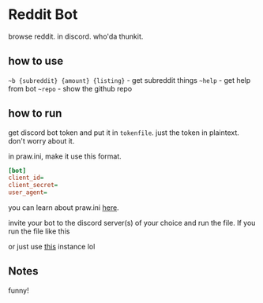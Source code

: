 
# Reddit Bot

browse reddit. in discord. who'da thunkit.

## how to use

`~b {subreddit} {amount} {listing}` - get subreddit things
`~help` - get help from bot
`~repo` - show the github repo
## how to run

get discord bot token and put it in `tokenfile`. just the token in plaintext. don't worry about it.

in praw.ini, make it use this format.

```ini
[bot]
client_id=
client_secret=
user_agent=
```

you can learn about praw.ini [here](https://praw.readthedocs.io/en/latest/getting_started/configuration/prawini.html).

invite your bot to the discord server(s) of your choice and run the file. If you run the file like this

or just use [this](https://discordapp.com/api/oauth2/authorize?client_id=705130799082635345&permissions=0&scope=bot) instance lol

## Notes

funny!